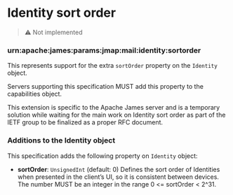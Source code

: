 # Identity sort order

> :warning:
> Not implemented

### urn:apache:james:params:jmap:mail:identity:sortorder

This represents support for the extra `sortOrder` property on the `Identity` object.

Servers supporting this specification MUST add this property to the capabilities object.

This extension is specific to the Apache James server and is a temporary solution while waiting for the main work on
Identity sort order as part of the IETF group to be finalized as a proper RFC document.

### Additions to the Identity object

This specification adds the following property on `Identity` object:

- **sortOrder**: `UnsignedInt` (default: 0)  Defines the sort order of Identities when presented in the client’s UI, so
it is consistent between devices. The number MUST be an integer in the range 0 <= sortOrder < 2^31.
